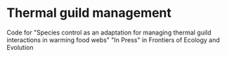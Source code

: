 # Thermal guild management
Code for "Species control as an adaptation for managing thermal guild interactions in warming food webs"
"In Press" in Frontiers of Ecology and Evolution
